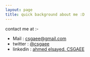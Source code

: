 ```yaml
---
layout: page
title: quick background about me :D 
---
```




contact me at :- 
  -  Mail : csgaee@gmail.com
  -  twitter : [@csgaee](https://twitter.com/csgaee)
  -  linkedin : [ahmed elsayed. CSGAEE](https://www.linkedin.com/in/csgaee/)
